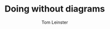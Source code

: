 ---
title: "Doing without diagrams"
categories: articles
link: http://www.maths.ed.ac.uk/~tl/elements.pdf
author: Tom Leinster
description: This was another nice find on category theory. Most categories have objects which are ultimately sets with structure, but category theory doesn't give you a way to talk about the elements of an object. This talks about how to do just that, and recovers some understandable math in the midst of the abstract nonesense.
---
